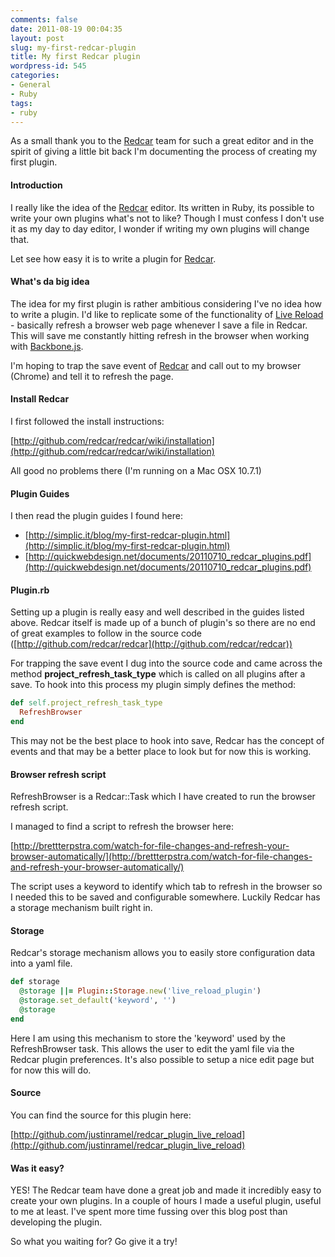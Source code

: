 ```yaml
---
comments: false
date: 2011-08-19 00:04:35
layout: post
slug: my-first-redcar-plugin
title: My first Redcar plugin
wordpress-id: 545
categories:
- General
- Ruby
tags:
- ruby
---
```

As a small thank you to the [Redcar](http://redcareditor.com/) team for such a great editor and in the spirit of giving a little bit back I'm documenting the process of creating my first plugin.

#### Introduction
I really like the idea of the [Redcar](http://redcareditor.com/) editor. Its written in Ruby, its possible to write your own plugins what's not to like? Though I must confess I don't use it as my day to day editor, I wonder if writing my own plugins will change that.

Let see how easy it is to write a plugin for [Redcar](http://redcareditor.com/).

#### What's da big idea
The idea for my first plugin is rather ambitious considering I've no idea how to write a plugin. I'd like to replicate some of the functionality of [Live Reload](http://livereload.com/) - basically refresh a browser web page whenever I save a file in Redcar. This will save me constantly hitting refresh in the browser when working with [Backbone.js](http://documentcloud.github.com/backbone/).

I'm hoping to trap the save event of [Redcar](http://redcareditor.com/) and call out to my browser (Chrome) and tell it to refresh the page.

#### Install Redcar
I first followed the install instructions:

[http://github.com/redcar/redcar/wiki/installation](http://github.com/redcar/redcar/wiki/installation)

All good no problems there (I'm running on a Mac OSX 10.7.1)

#### Plugin Guides
I then read the plugin guides I found here:

* [http://simplic.it/blog/my-first-redcar-plugin.html](http://simplic.it/blog/my-first-redcar-plugin.html)
* [http://quickwebdesign.net/documents/20110710_redcar_plugins.pdf](http://quickwebdesign.net/documents/20110710_redcar_plugins.pdf)

#### Plugin.rb
Setting up a plugin is really easy and well described in the guides listed above. Redcar itself is made up of a bunch of plugin's so there are no end of great examples to follow in the source code ([http://github.com/redcar/redcar](http://github.com/redcar/redcar))

For trapping the save event I dug into the source code and came across the method **project_refresh_task_type** which is called on all plugins after a save. To hook into this process my plugin simply defines the method:

``` ruby
def self.project_refresh_task_type
  RefreshBrowser
end
```

This may not be the best place to hook into save, Redcar has the concept of events and that may be a better place to look but for now this is working.

#### Browser refresh script
RefreshBrowser is a Redcar::Task which I have created to run the browser refresh script.

I managed to find a script to refresh the browser here:

[http://brettterpstra.com/watch-for-file-changes-and-refresh-your-browser-automatically/](http://brettterpstra.com/watch-for-file-changes-and-refresh-your-browser-automatically/)

The script uses a keyword to identify which tab to refresh in the browser so I needed this to be saved and configurable somewhere. Luckily Redcar has a storage mechanism built right in.

#### Storage
Redcar's storage mechanism allows you to easily store configuration data into a yaml file.

``` ruby
def storage
  @storage ||= Plugin::Storage.new('live_reload_plugin')
  @storage.set_default('keyword', '')
  @storage
end
```

Here I am using this mechanism to store the 'keyword' used by the RefreshBrowser task. This allows the user to edit the yaml file via the Redcar plugin preferences. It's also possible to setup a nice edit page but for now this will do.

#### Source
You can find the source for this plugin here:

[http://github.com/justinramel/redcar_plugin_live_reload](http://github.com/justinramel/redcar_plugin_live_reload)

#### Was it easy?
YES! The Redcar team have done a great job and made it incredibly easy to create your own plugins. In a couple of hours I made a useful plugin, useful to me at least. I've spent more time fussing over this blog post than developing the plugin.

So what you waiting for? Go give it a try!
